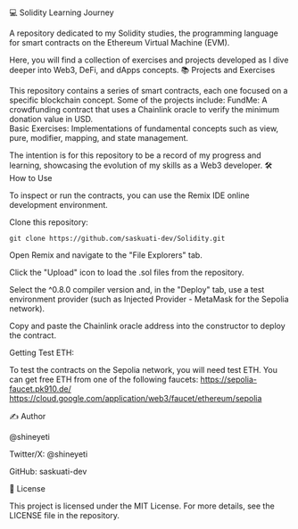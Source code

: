 💻 Solidity Learning Journey

A repository dedicated to my Solidity studies, the programming language for smart contracts on the Ethereum Virtual Machine (EVM).

Here, you will find a collection of exercises and projects developed as I dive deeper into Web3, DeFi, and dApps concepts.
📚 Projects and Exercises

This repository contains a series of smart contracts, each one focused on a specific blockchain concept. Some of the projects include:
    FundMe: A crowdfunding contract that uses a Chainlink oracle to verify the minimum donation value in USD.    
    Basic Exercises: Implementations of fundamental concepts such as view, pure, modifier, mapping, and state management.

The intention is for this repository to be a record of my progress and learning, showcasing the evolution of my skills as a Web3 developer.
🛠️ How to Use

To inspect or run the contracts, you can use the Remix IDE online development environment.

Clone this repository:

    git clone https://github.com/saskuati-dev/Solidity.git

Open Remix and navigate to the "File Explorers" tab.

Click the "Upload" icon to load the .sol files from the repository.

Select the ^0.8.0 compiler version and, in the "Deploy" tab, use a test environment provider (such as Injected Provider - MetaMask for the Sepolia network).

Copy and paste the Chainlink oracle address into the constructor to deploy the contract.

Getting Test ETH:

To test the contracts on the Sepolia network, you will need test ETH. You can get free ETH from one of the following faucets:
    https://sepolia-faucet.pk910.de/
    https://cloud.google.com/application/web3/faucet/ethereum/sepolia

✍️ Author

@shineyeti

Twitter/X: @shineyeti

GitHub: saskuati-dev

📄 License

This project is licensed under the MIT License. For more details, see the LICENSE file in the repository.

